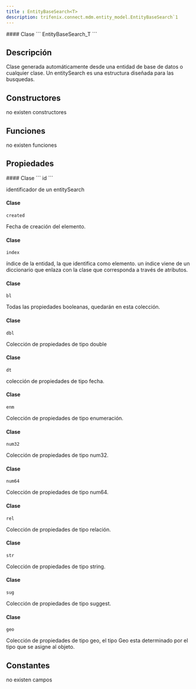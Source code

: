 ```yaml
---
title : EntityBaseSearch<T>
description: trifenix.connect.mdm.entity_model.EntityBaseSearch`1
---
```




<CodeBlock slots = 'heading, code' repeat = '1' languages = 'C#' />
#### Clase
```
EntityBaseSearch_T
```

## Descripción
Clase generada automáticamente desde una entidad de base de datos o cualquier clase.
Un entitySearch es una estructura diseñada para las busquedas.
## Constructores

no existen constructores


## Funciones

no existen funciones

## Propiedades

<CodeBlock slots = 'heading, code' repeat = '1' languages = 'C#' />
#### Clase
```
id
```

identificador de un entitySearch
<CodeBlock slots = 'heading, code' repeat = '1' languages = 'C#' />
#### Clase
```
created
```

Fecha de creación del elemento.
<CodeBlock slots = 'heading, code' repeat = '1' languages = 'C#' />
#### Clase
```
index
```

índice de la entidad, la que identifica como elemento.
un índice viene de un diccionario que enlaza con la clase que corresponda
a través de atributos.
<CodeBlock slots = 'heading, code' repeat = '1' languages = 'C#' />
#### Clase
```
bl
```

Todas las propiedades booleanas, quedarán en esta colección.
<CodeBlock slots = 'heading, code' repeat = '1' languages = 'C#' />
#### Clase
```
dbl
```

Colección de propiedades de tipo double
<CodeBlock slots = 'heading, code' repeat = '1' languages = 'C#' />
#### Clase
```
dt
```

colección de propiedades de tipo fecha.
<CodeBlock slots = 'heading, code' repeat = '1' languages = 'C#' />
#### Clase
```
enm
```

Colección de propiedades de tipo enumeración.
<CodeBlock slots = 'heading, code' repeat = '1' languages = 'C#' />
#### Clase
```
num32
```

Colección de propiedades de tipo num32.
<CodeBlock slots = 'heading, code' repeat = '1' languages = 'C#' />
#### Clase
```
num64
```

Colección de propiedades de tipo num64.
<CodeBlock slots = 'heading, code' repeat = '1' languages = 'C#' />
#### Clase
```
rel
```

Colección de propiedades de tipo relación.
<CodeBlock slots = 'heading, code' repeat = '1' languages = 'C#' />
#### Clase
```
str
```

Colección de propiedades de tipo string.
<CodeBlock slots = 'heading, code' repeat = '1' languages = 'C#' />
#### Clase
```
sug
```

Colección de propiedades de tipo suggest.
<CodeBlock slots = 'heading, code' repeat = '1' languages = 'C#' />
#### Clase
```
geo
```

Colección de propiedades de tipo geo,
el tipo Geo esta determinado por el tipo que se asigne al objeto.
## Constantes
no existen campos

